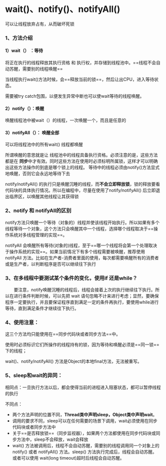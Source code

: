# wait()、notify()、notifyAll()

可以让线程放弃占有，从而破坏死锁

### 1、方法介绍

#### 1）wait（） ：等待

将正在执行的线程释放其执行资格 和 执行权，并存储到线程池中。==线程不会自动苏醒，需要别的线程唤醒==

当线程执行wait()方法时候，会==释放当前的锁==，然后让出CPU，进入等待状态。

需要被try catch包围，以便发生异常中断也可以使wait等待的线程唤醒。

#### 2）notify（）：唤醒

唤醒线程池中被wait（）的线程，一次唤醒一个，而且是任意的

#### 3）notifyAll（）： 唤醒全部

可以将线程池中的所有wait() 线程都唤醒

所谓唤醒的意思就是让 线程池中的线程具备执行资格。必须注意的是，这些方法都是在 **同步**中才有效。同时这些方法在使用时必须标明所属锁，这样才可以明确出这些方法操作的到底是哪个锁上的线程。 等待中的线程必须由notify()方法显式地唤醒，否则它会永远地等待下去

notify/notifyAll() 的执行只是唤醒沉睡的线程，而**不会立即释放锁**，锁的释放要看代码块的具体执行情况。所以在编程中，尽量在使用了notify/notifyAll() 后立即退出临界区，以唤醒其他线程让其获得锁

### 2、notify 和 notifyAll的区别

notify方法只唤醒一个等待（对象的）线程并使该线程开始执行。所以如果有多个线程等待一个对象，这个方法只会唤醒其中一个线程，选择哪个线程取决于==操作系统对多线程管理的实现==。

notifyAll 会唤醒所有等待(对象的)线程，至于==哪一个线程将会第一个处理取决于操作系统的实现==。如果当前情况下有多个线程需要被唤醒，推荐使用notifyAll 方法。比如在生产者-消费者里面的使用，每次都需要唤醒所有的消费者或是生产者，以判断程序是否可以继续往下执行



### 3、在多线程中要测试某个条件的变化，使用if 还是while？

　　要注意，notify唤醒沉睡的线程后，线程会接着上次的执行继续往下执行。所以在进行条件判断时候，可以先把 wait 语句忽略不计来进行考虑；显然，要确保程序一定要执行，并且要保证程序直到满足一定的条件再执行，要使用while进行等待，直到满足条件才继续往下执行。



### 4、使用注意：

这三个方法均只能使用在==同步代码块或者同步方法==中。

使用时必须标识它们所操作的线程持有的锁，因为等待和唤醒必须是==同一锁==下的线程；

wait()、notify/notifyAll() 方法是Object的本地final方法，无法被重写。



### 5、sleep和wait的异同：

相同点：一旦执行方法以后，都会使得当前的进程进入阻塞状态，都可以暂停线程的执行

不同点：

- 两个方法声明的位置不同，**Thread类中声明sleep，Object类中声明wait**。
- 调用的要求不同，sleep可以在任何需要的场景下调用，wait必须使用在同步代码块或者同步方法中
- 关于==是否释放锁==（同步监视器），如果两个方法都使用在同步代码块或同步方法中，sleep不会释放，wait会释放
- wait() 方法被调用后，线程不会自动苏醒，需要别的线程调用同一个对象上的 notify() 或者 notifyAll() 方法。sleep() 方法执行完成后，线程会自动苏醒。或者可以使用 wait(long timeout)超时后线程会自动苏醒。

























